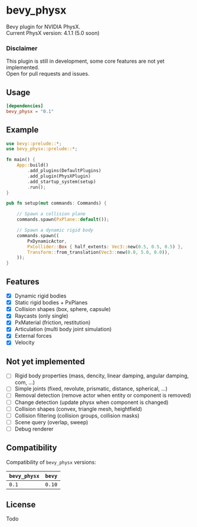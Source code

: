 # bevy_physx

Bevy plugin for NVIDIA PhysX.    
Current PhysX version: 4.1.1 (5.0 soon)

### Disclaimer
This plugin is still in development, some core features are not yet implemented.  
Open for pull requests and issues.

## Usage
```toml
[dependencies]
bevy_physx = "0.1"
```

## Example
```rust
use bevy::prelude::*;
use bevy_physx::prelude::*;

fn main() {
    App::build()
        .add_plugins(DefaultPlugins)
        .add_plugin(PhysXPlugin)
        .add_startup_system(setup)
        .run();
}

pub fn setup(mut commands: Commands) {

    // Spawn a collision plane
    commands.spawn(PxPlane::default()); 

    // Spawn a dynamic rigid body
    commands.spawn(( 
        PxDynamicActor,
        PxCollider::Box { half_extents: Vec3::new(0.5, 0.5, 0.5) },
        Transform::from_translation(Vec3::new(0.0, 5.0, 0.0)),
    ));
}
```

## Features
* [x] Dynamic rigid bodies
* [x] Static rigid bodies + PxPlanes
* [x] Collision shapes (box, sphere, capsule)
* [x] Raycasts (only single)
* [x] PxMaterial (friction, restitution)
* [x] Articulation (multi body joint simulation)
* [x] External forces
* [x] Velocity

## Not yet implemented 
* [ ] Rigid body properties (mass, dencity, linear damping, angular damping, com, ...)
* [ ] Simple joints (fixed, revolute, prismatic, distance, spherical, ...)
* [ ] Removal detection (remove actor when entity or component is removed)
* [ ] Change detection (update physx when component is changed)
* [ ] Collision shapes (convex, triangle mesh, heightfield)
* [ ] Collision filtering (collision groups, collision masks)
* [ ] Scene query (overlap, sweep)
* [ ] Debug renderer

## Compatibility
Compatibility of `bevy_physx` versions:

| `bevy_physx`  | `bevy` |
| :--           | :--    |
| `0.1`         | `0.10` |

## License
Todo